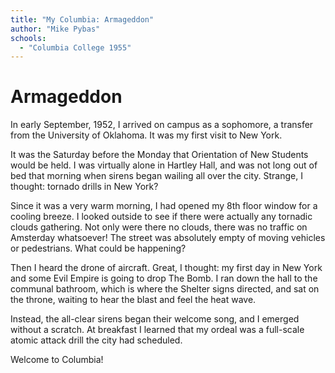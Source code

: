 ```yaml
---
title: "My Columbia: Armageddon"
author: "Mike Pybas"
schools:
  - "Columbia College 1955"
---
```


# Armageddon

In early September, 1952, I arrived on campus as a sophomore, a transfer from the University of Oklahoma.  It was my first visit to New York.

It was the Saturday before the Monday that Orientation of New Students would be held.  I was virtually alone in Hartley Hall, and was not long out of bed that morning when sirens began wailing all over the city. Strange, I thought: tornado drills in New York?

Since it was a very warm morning, I had opened my 8th floor window for a cooling breeze.  I looked outside to see if there were actually any tornadic clouds gathering.  Not only were there no clouds, there was no traffic on Amsterday whatsoever!  The street was absolutely empty of moving vehicles or pedestrians. What could be happening?

Then I heard the drone of aircraft.  Great, I thought: my first day in New York and some Evil Empire is going to drop The Bomb.  I ran down the hall to the communal bathroom, which is where the Shelter signs directed, and sat on the throne, waiting to hear the blast and feel the heat wave.

Instead, the all-clear sirens began their welcome song, and I emerged without a scratch.  At breakfast I learned that my ordeal was a full-scale atomic attack drill the city had scheduled.

Welcome to Columbia!
